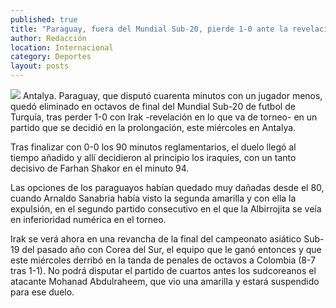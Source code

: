 ```yaml
---
published: true
title: "Paraguay, fuera del Mundial Sub-20, pierde 1-0 ante la revelación Irak"
author: Redacción
location: Internacional
category: Deportes
layout: posts
---
```


![](http://i.imgur.com/wQm5gVhm.jpg)
Antalya. Paraguay, que disputó cuarenta minutos con un jugador menos, quedó eliminado en octavos de final del Mundial Sub-20 de futbol de Turquía, tras perder 1-0 con Irak -revelación en lo que va de torneo- en un partido que se decidió en la prolongación, este miércoles en Antalya.

Tras finalizar con 0-0 los 90 minutos reglamentarios, el duelo llegó al tiempo añadido y allí decidieron al principio los iraquíes, con un tanto decisivo de Farhan Shakor en el minuto 94.

Las opciones de los paraguayos habían quedado muy dañadas desde el 80, cuando Arnaldo Sanabria había visto la segunda amarilla y con ella la expulsión, en el segundo partido consecutivo en el que la Albirrojita se veía en inferioridad numérica en el torneo.

Irak se verá ahora en una revancha de la final del campeonato asiático Sub-19 del pasado año con Corea del Sur, el equipo que le ganó entonces y que este miércoles derribó en la tanda de penales de octavos a Colombia (8-7 tras 1-1). No podrá disputar el partido de cuartos antes los sudcoreanos el atacante Mohanad Abdulraheem, que vio una amarilla y estará suspendido para ese duelo.
